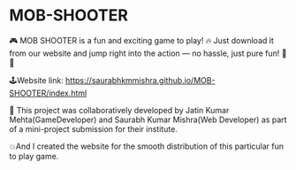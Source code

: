 # MOB-SHOOTER
🎮 MOB SHOOTER is a fun and exciting game to play!
🔥 Just download it from our website and jump right into the action — no hassle, just pure fun! 🚀🎯

🕹️Website link: https://saurabhkmmishra.github.io/MOB-SHOOTER/index.html

👾 This project was collaboratively developed by Jatin Kumar Mehta(GameDeveloper) and Saurabh Kumar Mishra(Web Developer) as part of a mini-project submission for their institute.

💥And I created the website for the smooth distribution of this particular fun to play game.



